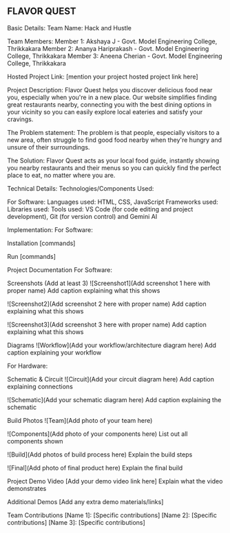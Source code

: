 FLAVOR QUEST
------------

Basic Details:
Team Name: Hack and Hustle

Team Members:
Member 1: Akshaya J - Govt. Model Engineering College, Thrikkakara
Member 2: Ananya Hariprakash - Govt. Model Engineering College, Thrikkakara
Member 3: Aneena Cherian - Govt. Model Engineering College, Thrikkakara

Hosted Project Link:
[mention your project hosted project link here]

Project Description:
Flavor Quest helps you discover delicious food near you, especially when you're in a new place.
Our website simplifies finding great restaurants nearby, connecting you with the best dining options in your vicinity so you can easily explore local eateries and satisfy your cravings.

The Problem statement:
The problem is that people, especially visitors to a new area, often struggle to find good food nearby when they're hungry and unsure of their surroundings.

The Solution:
Flavor Quest acts as your local food guide, instantly showing you nearby restaurants and their menus so you can quickly find the perfect place to eat, no matter where you are.

Technical Details:
Technologies/Components Used:

For Software:
Languages used:  HTML, CSS, JavaScript
Frameworks used: 
Libraries used:
Tools used: VS Code (for code editing and project development), Git (for version control) and Gemini AI

Implementation:
For Software:

Installation
[commands]

Run
[commands]

Project Documentation
For Software:

Screenshots (Add at least 3)
![Screenshot1](Add screenshot 1 here with proper name) Add caption explaining what this shows

![Screenshot2](Add screenshot 2 here with proper name) Add caption explaining what this shows

![Screenshot3](Add screenshot 3 here with proper name) Add caption explaining what this shows

Diagrams
![Workflow](Add your workflow/architecture diagram here) Add caption explaining your workflow

For Hardware:

Schematic & Circuit
![Circuit](Add your circuit diagram here) Add caption explaining connections

![Schematic](Add your schematic diagram here) Add caption explaining the schematic

Build Photos
![Team](Add photo of your team here)

![Components](Add photo of your components here) List out all components shown

![Build](Add photos of build process here) Explain the build steps

![Final](Add photo of final product here) Explain the final build

Project Demo
Video
[Add your demo video link here] Explain what the video demonstrates

Additional Demos
[Add any extra demo materials/links]

Team Contributions
[Name 1]: [Specific contributions]
[Name 2]: [Specific contributions]
[Name 3]: [Specific contributions]
